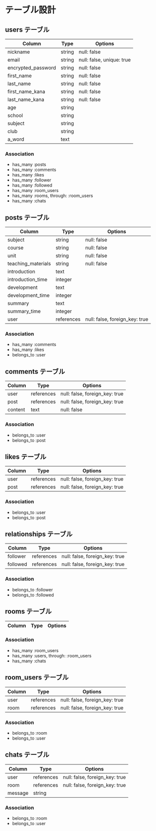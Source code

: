 # テーブル設計

## users テーブル

| Column             | Type   | Options                   |
| ------------------ | ------ | ------------------------- |
| nickname           | string | null: false               |
| email              | string | null: false, unique: true |
| encrypted_password | string | null: false               |
| first_name         | string | null: false               |
| last_name          | string | null: false               |
| first_name_kana    | string | null: false               |
| last_name_kana     | string | null: false               |
| age                | string |                           |
| school             | string |                           |
| subject            | string |                           |
| club               | string |                           |
| a_word             | text   |                           |

### Association

- has_many :posts
- has_many :comments
- has_many :likes
- has_many :follower
- has_many :followed
- has_many :room_users
- has_many :rooms, through: :room_users
- has_many :chats

## posts テーブル

| Column             | Type       | Options                        |
| ------------------ | ---------- | ------------------------------ |
| subject            | string     | null: false                    |
| course             | string     | null: false                    |
| unit               | string     | null: false                    |
| teaching_materials | string     | null: false                    |
| introduction       | text       |                                |
| introduction_time  | integer    |                                |
| development        | text       |                                |
| development_time   | integer    |                                |
| summary            | text       |                                |
| summary_time       | integer    |                                |
| user               | references | null: false, foreign_key: true |

### Association

- has_many :comments
- has_many :likes
- belongs_to :user

## comments テーブル

| Column  | Type       | Options                        |
| --------| ---------- | ------------------------------ |
| user    | references | null: false, foreign_key: true |
| post    | references | null: false, foreign_key: true |
| content | text       | null: false                    |

### Association

- belongs_to :user
- belongs_to :post

## likes テーブル

| Column | Type       | Options                        |
| ------ | ---------- | ------------------------------ |
| user   | references | null: false, foreign_key: true |
| post   | references | null: false, foreign_key: true |

### Association

- belongs_to :user
- belongs_to :post

## relationships テーブル

| Column   | Type       | Options                        |
| ---------| ---------- | ------------------------------ |
| follower | references | null: false, foreign_key: true |
| followed | references | null: false, foreign_key: true |

### Association

- belongs_to :follower
- belongs_to :followed

## rooms テーブル

| Column | Type   | Options     |
| ------ | ------ | ----------- |

### Association

- has_many :room_users
- has_many :users, through: :room_users
- has_many :chats

## room_users テーブル

| Column | Type       | Options                        |
| ------ | ---------- | ------------------------------ |
| user   | references | null: false, foreign_key: true |
| room   | references | null: false, foreign_key: true |

### Association

- belongs_to :room
- belongs_to :user

## chats テーブル

| Column  | Type       | Options                        |
| ------- | ---------- | ------------------------------ |
| user    | references | null: false, foreign_key: true |
| room    | references | null: false, foreign_key: true |
| message | string     |                                |

### Association

- belongs_to :room
- belongs_to :user
